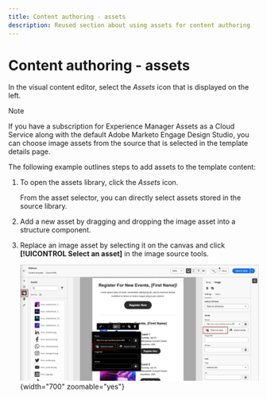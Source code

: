 ```yaml
---
title: Content authoring - assets
description: Reused section about using assets for content authoring
---
```

# Content authoring - assets

In the visual content editor, select the _Assets_ icon that is displayed on the left. 

>[!NOTE]
>
>If you have a subscription for Experience Manager Assets as a Cloud Service along with the default Adobe Marketo Engage Design Studio, you can choose image assets from the source that is selected in the template details page.

The following example outlines steps to add assets to the template content:

1. To open the assets library, click the _Assets_ icon.

   From the asset selector, you can directly select assets stored in the source library.

1. Add a new asset by dragging and dropping the image asset into a structure component.

1. Replace an image asset by selecting it on the canvas and click **[!UICONTROL Select an asset]** in the image source tools.

   ![Select an asset from the source library](../assets/content-design-shared/visual-designer-select-an-asset.png){width="700" zoomable="yes"}